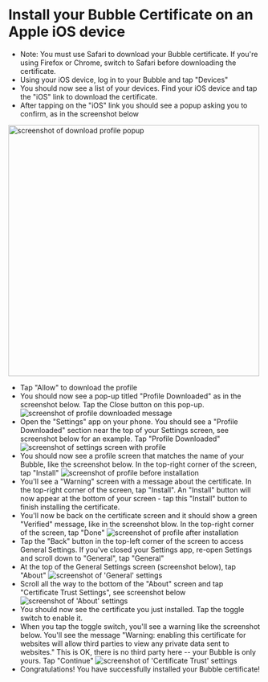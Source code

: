 # Install your Bubble Certificate on an Apple iOS device
 
 * Note: You must use Safari to download your Bubble certificate. If you're using Firefox or Chrome, switch to Safari before downloading the certificate.
 * Using your iOS device, log in to your Bubble and tap "Devices"
 * You should now see a list of your devices. Find your iOS device and tap the "iOS" link to download the certificate.
 * After tapping on the "iOS" link you should see a popup asking you to confirm, as in the screenshot below
<img src="ios_screenshots/01_download_profile.png" alt="screenshot of download profile popup" height="500"/>
 
 * Tap "Allow" to download the profile
 * You should now see a pop-up titled "Profile Downloaded" as in the screenshot below. Tap the Close button on this pop-up.
 ![screenshot of profile downloaded message](ios_screenshots/02_profile_downloaded.png)
 * Open the "Settings" app on your phone. You should see a "Profile Downloaded" section near the top of your Settings screen, see screenshot below for an example. Tap "Profile Downloaded"
 ![screenshot of settings screen with profile](ios_screenshots/03_profile_in_settings.png)
 * You should now see a profile screen that matches the name of your Bubble, like the screenshot below. In the top-right corner of the screen, tap "Install"
 ![screenshot of profile before installation](ios_screenshots/04_install_profile.png)
 * You'll see a "Warning" screen with a message about the certificate. In the top-right corner of the screen, tap "Install". An "Install" button will now appear at the bottom of your screen - tap this "Install" button to finish installing the certificate.
 * You'll now be back on the certificate screen and it should show a green "Verified" message, like in the screenshot blow. In the top-right corner of the screen, tap "Done"
 ![screenshot of profile after installation](ios_screenshots/05_profile_installed.png)
 * Tap the "Back" button in the top-left corner of the screen to access General Settings. If you've closed your Settings app, re-open Settings and scroll down to "General", tap "General"
 * At the top of the General Settings screen (screenshot below), tap "About"
 ![screenshot of 'General' settings](ios_screenshots/06_general_settings.png)
 * Scroll all the way to the bottom of the "About" screen and tap "Certificate Trust Settings", see screenshot below
 ![screenshot of 'About' settings](ios_screenshots/07_about_settings.png)
 * You should now see the certificate you just installed. Tap the toggle switch to enable it.
 * When you tap the toggle switch, you'll see a warning like the screenshot below. You'll see the message "Warning: enabling this certificate for websites will allow third parties to view any private data sent to websites." This is OK, there is no third party here -- your Bubble is only yours. Tap "Continue"
 ![screenshot of 'Certificate Trust' settings](ios_screenshots/08_trust_settings.png)
 * Congratulations! You have successfully installed your Bubble certificate!
